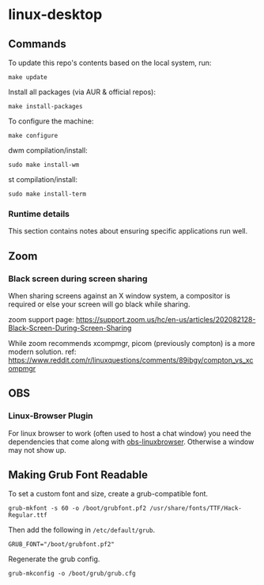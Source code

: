 # linux-desktop

## Commands

To update this repo's contents based on the local system, run:

```
make update
```

Install all packages (via AUR & official repos):

```
make install-packages
```

To configure the machine:

```
make configure
```

dwm compilation/install:

```
sudo make install-wm
```

st compilation/install:

```
sudo make install-term
```

### Runtime details

This section contains notes about ensuring specific applications run well.

## Zoom

### Black screen during screen sharing

When sharing screens against an X window system, a compositor is required or
else your screen will go black while sharing.

zoom support page:
https://support.zoom.us/hc/en-us/articles/202082128-Black-Screen-During-Screen-Sharing 

While zoom recommends xcompmgr, picom (previously compton) is a more modern
solution. ref: https://www.reddit.com/r/linuxquestions/comments/89ibgy/compton_vs_xcompmgr

## OBS

### Linux-Browser Plugin

For linux browser to work (often used to host a chat window) you need the
dependencies that come along with
[obs-linuxbrowser](https://aur.archlinux.org/packages/obs-linuxbrowser/).
Otherwise a window may not show up.

## Making Grub Font Readable

To set a custom font and size, create a grub-compatible font.

```
grub-mkfont -s 60 -o /boot/grubfont.pf2 /usr/share/fonts/TTF/Hack-Regular.ttf
```

Then add the following in `/etc/default/grub`.

```
GRUB_FONT="/boot/grubfont.pf2"
```

Regenerate the grub config.

```
grub-mkconfig -o /boot/grub/grub.cfg
```
